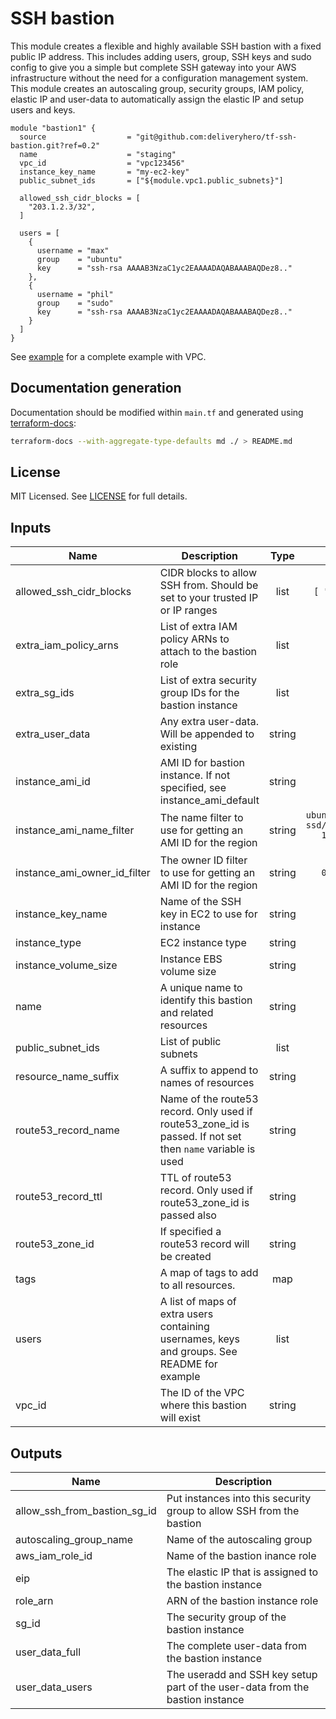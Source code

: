 # SSH bastion

This module creates a flexible and highly available SSH bastion with a fixed public IP address. This includes adding users, group, SSH keys and sudo config to give you a simple but complete SSH gateway into your AWS infrastructure without the need for a configuration management system. This module creates an autoscaling group, security groups, IAM policy, elastic IP and user-data to automatically assign the elastic IP and setup users and keys.

```hcl
module "bastion1" {
  source                  = "git@github.com:deliveryhero/tf-ssh-bastion.git?ref=0.2"
  name                    = "staging"
  vpc_id                  = "vpc123456"
  instance_key_name       = "my-ec2-key"
  public_subnet_ids       = ["${module.vpc1.public_subnets}"]

  allowed_ssh_cidr_blocks = [
    "203.1.2.3/32",
  ]

  users = [
    {
      username = "max"
      group    = "ubuntu"
      key      = "ssh-rsa AAAAB3NzaC1yc2EAAAADAQABAAABAQDez8.."
    },
    {
      username = "phil"
      group    = "sudo"
      key      = "ssh-rsa AAAAB3NzaC1yc2EAAAADAQABAAABAQDez8.."
    }
  ]
}
```

See [example](example) for a complete example with VPC.

## Documentation generation

Documentation should be modified within `main.tf` and generated using [terraform-docs](https://github.com/segmentio/terraform-docs):

```bash
terraform-docs --with-aggregate-type-defaults md ./ > README.md
```

## License

MIT Licensed. See [LICENSE](https://github.com/deliveryhero/tf-ssh-bastion/tree/master/LICENSE) for full details.

## Inputs

| Name | Description | Type | Default | Required |
|------|-------------|:----:|:-----:|:-----:|
| allowed\_ssh\_cidr\_blocks | CIDR blocks to allow SSH from. Should be set to your trusted IP or IP ranges | list | `[ "0.0.0.0/0" ]` | no |
| extra\_iam\_policy\_arns | List of extra IAM policy ARNs to attach to the bastion role | list | `[]` | no |
| extra\_sg\_ids | List of extra security group IDs for the bastion instance | list | `[]` | no |
| extra\_user\_data | Any extra user-data. Will be appended to existing | string | `` | no |
| instance\_ami\_id | AMI ID for bastion instance. If not specified, see instance_ami_default | string | `` | no |
| instance\_ami\_name\_filter | The name filter to use for getting an AMI ID for the region | string | `ubuntu/images/hvm-ssd/ubuntu-xenial-16.04-amd64-server-*` | no |
| instance\_ami\_owner\_id\_filter | The owner ID filter to use for getting an AMI ID for the region | string | `099720109477` | no |
| instance\_key\_name | Name of the SSH key in EC2 to use for instance | string | `` | no |
| instance\_type | EC2 instance type | string | `t2.micro` | no |
| instance\_volume\_size | Instance EBS volume size | string | `32` | no |
| name | A unique name to identify this bastion and related resources | string | - | yes |
| public\_subnet\_ids | List of public subnets | list | - | yes |
| resource\_name\_suffix | A suffix to append to names of resources | string | `-bastion` | no |
| route53\_record\_name | Name of the route53 record. Only used if route53_zone_id is passed. If not set then `name` variable is used | string | `` | no |
| route53\_record\_ttl | TTL of route53 record. Only used if route53_zone_id is passed also | string | `60` | no |
| route53\_zone\_id | If specified a route53 record will be created | string | `` | no |
| tags | A map of tags to add to all resources. | map | `{}` | no |
| users | A list of maps of extra users containing usernames, keys and groups. See README for example | list | `[]` | no |
| vpc\_id | The ID of the VPC where this bastion will exist | string | - | yes |

## Outputs

| Name | Description |
|------|-------------|
| allow\_ssh\_from\_bastion\_sg\_id | Put instances into this security group to allow SSH from the bastion |
| autoscaling\_group\_name | Name of the autoscaling group |
| aws\_iam\_role\_id | Name of the bastion inance role |
| eip | The elastic IP that is assigned to the bastion instance |
| role\_arn | ARN of the bastion instance role |
| sg\_id | The security group of the bastion instance |
| user\_data\_full | The complete user-data from the bastion instance |
| user\_data\_users | The useradd and SSH key setup part of the user-data from the bastion instance |
